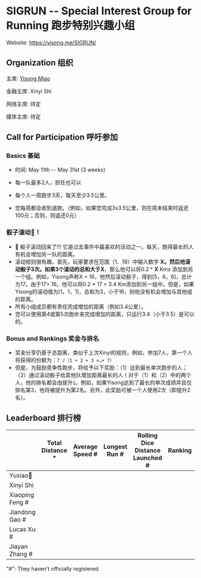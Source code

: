 # SIGRUN -- Special Interest Group for Running 跑步特别兴趣小组

Website: https://yisong.me/SIGRUN/

## Organization 组织

主席: [Yisong Miao](www.yisong.me)

金融主席: Xinyi Shi

网络主席: 待定

媒体主席: 待定



## Call for Participation 呼吁参加

### Basics 基础

- 时间: May 11th -- May 31st (3 weeks)
- 每一队最多2人，担任也可以

- 每个人一周跑步3天，每天至少3.5公里。
- 您每周都会收到退款。（例如，如果您完成3x3.5公里，则在周末结束时返还100元；否则，则返还0元）

### 骰子滚动🎲！

- 🎲 骰子滚动回来了!!! 它是过去事件中最喜欢的活动之一。每天，跑得最长的人有机会增加另一队的距离。
- 滚动规则很有趣。首先，玩家要求在范围（1、18）中输入数字 **X。**然后他滚动骰子3次。如果3个滚动的总和大于**X**，那么他可以将0.2 * **X** Kms 添加到另一个组。例如，Yisong声称X = 16，他然后滚动骰子，得到[5，6，6]，总计为17。由于17> 16，他可以将0.2 * 17 = 3.4 Km添加到另一组中。但是，如果Yisong的滚动值为[1，1，1]，总和为3，小于16，则他没有机会增加与其他组的距离。
- 所有小组成员都有责任完成增加的距离（例如3.4公里）。
-  您可以使用第4或第5次跑步来完成增加的距离，只运行3.4（小于3.5）是可以的。

### Bonus and Rankings 奖金与排名

- 奖金分享仍基于总距离，类似于上次Xinyi的规则，例如，参加7人，第一个人将获得的份额为：`7 /（1 + 2 + 3 +…+ 7）`
- 但是，为鼓励竞争性跑步，将给予以下奖励：（1）达到最长单次跑步的人；（2）通过滚动骰子给其他队增加距离最长的人！对于（1）和（2）中的两个人，他的排名都会由提升`1`。例如，如果Yisong达到了最长的单次成绩并且仅排名第3，他将被提升为第2名。另外，此奖励可被一个人使用2次（即提升2名）。





## Leaderboard 排行榜

|                 | Total Distance * | Average Speed # | Longest Run # | Rolling Dice Distance Launched # | Ranking |
| --------------- | ---------------- | --------------- | ------------- | -------------------------------- | ------- |
| Yuxiao🥝         |                  |                 |               |                                  |         |
| Xinyi Shi       |                  |                 |               |                                  |         |
| Xiaoping Feng # |                  |                 |               |                                  |         |
| Jiandong Gao #  |                  |                 |               |                                  |         |
| Lucas Xu #      |                  |                 |               |                                  |         |
| Jiayan Zhang #  |                  |                 |               |                                  |         |

"#": They haven't officially registered. 